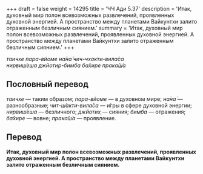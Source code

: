 +++
draft = false
weight = 14295
title = 'ЧЧ Ади 5.37'
description = 'Итак, духовный мир полон всевозможных развлечений, проявленных духовной энергией. А пространство между планетами Вайкунтхи залито отраженным безличным сиянием.'
summary = 'Итак, духовный мир полон всевозможных развлечений, проявленных духовной энергией. А пространство между планетами Вайкунтхи залито отраженным безличным сиянием.'
+++

_таичхе пара-вйоме на̄на̄ чич-чхакти-вила̄са  
нирвиш́еша джйотир-бимба ба̄хире прака̄ш́а_

## Пословный перевод

_таичхе_ — таким образом; _пара_\-_вйоме_ — в духовном мире; _на̄на̄_ — разнообразные; _чит_\-_ш́акти_\-_вила̄са_ — и́гры в сфере духовной энергии; _нирвиш́еша_ — безличного; _джйотих̣_ — сияния; _бимба_ — отражения; _ба̄хире_ — вовне; _прака̄ш́а_ — проявление.

## Перевод

**Итак, духовный мир полон всевозможных развлечений, проявленных духовной энергией. А пространство между планетами Вайкунтхи залито отраженным безличным сиянием.**
